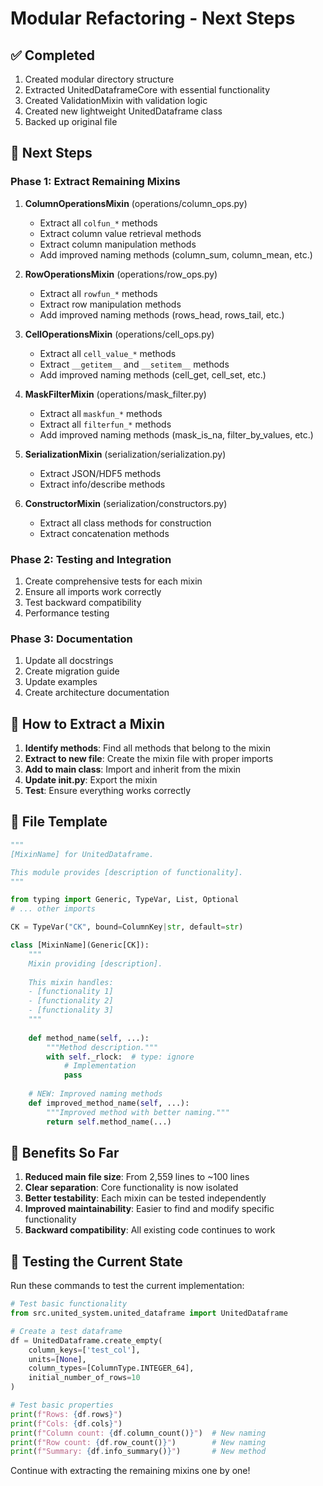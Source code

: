 # Modular Refactoring - Next Steps

## ✅ Completed
1. Created modular directory structure
2. Extracted UnitedDataframeCore with essential functionality
3. Created ValidationMixin with validation logic
4. Created new lightweight UnitedDataframe class
5. Backed up original file

## 🎯 Next Steps

### Phase 1: Extract Remaining Mixins

1. **ColumnOperationsMixin** (operations/column_ops.py)
   - Extract all `colfun_*` methods
   - Extract column value retrieval methods
   - Extract column manipulation methods
   - Add improved naming methods (column_sum, column_mean, etc.)

2. **RowOperationsMixin** (operations/row_ops.py)
   - Extract all `rowfun_*` methods
   - Extract row manipulation methods
   - Add improved naming methods (rows_head, rows_tail, etc.)

3. **CellOperationsMixin** (operations/cell_ops.py)
   - Extract all `cell_value_*` methods
   - Extract `__getitem__` and `__setitem__` methods
   - Add improved naming methods (cell_get, cell_set, etc.)

4. **MaskFilterMixin** (operations/mask_filter.py)
   - Extract all `maskfun_*` methods
   - Extract all `filterfun_*` methods
   - Add improved naming methods (mask_is_na, filter_by_values, etc.)

5. **SerializationMixin** (serialization/serialization.py)
   - Extract JSON/HDF5 methods
   - Extract info/describe methods

6. **ConstructorMixin** (serialization/constructors.py)
   - Extract all class methods for construction
   - Extract concatenation methods

### Phase 2: Testing and Integration

1. Create comprehensive tests for each mixin
2. Ensure all imports work correctly
3. Test backward compatibility
4. Performance testing

### Phase 3: Documentation

1. Update all docstrings
2. Create migration guide
3. Update examples
4. Create architecture documentation

## 🔧 How to Extract a Mixin

1. **Identify methods**: Find all methods that belong to the mixin
2. **Extract to new file**: Create the mixin file with proper imports
3. **Add to main class**: Import and inherit from the mixin
4. **Update __init__.py**: Export the mixin
5. **Test**: Ensure everything works correctly

## 📁 File Template

```python
"""
[MixinName] for UnitedDataframe.

This module provides [description of functionality].
"""

from typing import Generic, TypeVar, List, Optional
# ... other imports

CK = TypeVar("CK", bound=ColumnKey|str, default=str)

class [MixinName](Generic[CK]):
    """
    Mixin providing [description].
    
    This mixin handles:
    - [functionality 1]
    - [functionality 2]
    - [functionality 3]
    """
    
    def method_name(self, ...):
        """Method description."""
        with self._rlock:  # type: ignore
            # Implementation
            pass
    
    # NEW: Improved naming methods
    def improved_method_name(self, ...):
        """Improved method with better naming."""
        return self.method_name(...)
```

## 🚀 Benefits So Far

1. **Reduced main file size**: From 2,559 lines to ~100 lines
2. **Clear separation**: Core functionality is now isolated
3. **Better testability**: Each mixin can be tested independently
4. **Improved maintainability**: Easier to find and modify specific functionality
5. **Backward compatibility**: All existing code continues to work

## 🧪 Testing the Current State

Run these commands to test the current implementation:

```python
# Test basic functionality
from src.united_system.united_dataframe import UnitedDataframe

# Create a test dataframe
df = UnitedDataframe.create_empty(
    column_keys=['test_col'],
    units=[None], 
    column_types=[ColumnType.INTEGER_64],
    initial_number_of_rows=10
)

# Test basic properties
print(f"Rows: {df.rows}")
print(f"Cols: {df.cols}")
print(f"Column count: {df.column_count()}")  # New naming
print(f"Row count: {df.row_count()}")        # New naming
print(f"Summary: {df.info_summary()}")       # New method
```

Continue with extracting the remaining mixins one by one!
